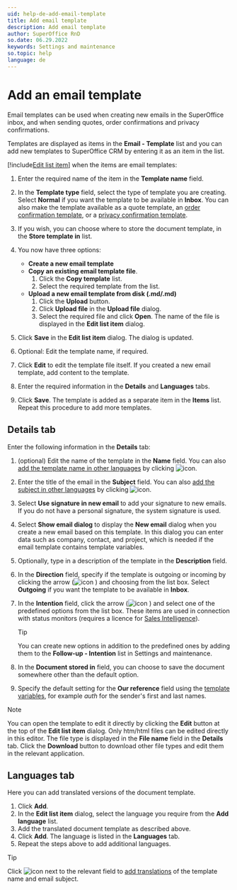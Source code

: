 ```yaml
---
uid: help-de-add-email-template
title: Add email template
description: Add email template
author: SuperOffice RnD
so.date: 06.29.2022
keywords: Settings and maintenance
so.topic: help
language: de
---
```


# Add an email template

Email templates can be used when creating new emails in the SuperOffice inbox, and when sending quotes, order confirmations and privacy confirmations.

Templates are displayed as items in the **Email - Template** list and you can add new templates to SuperOffice CRM by entering it as an item in the list.

[!include[Edit list item](includes/edit-list-item.md)] when the items are email templates:

1. Enter the required name of the item in the **Template name** field.

2. In the **Template type** field, select the type of template you are creating. Select **Normal** if you want the template to be available in **Inbox**. You can also make the template available as a quote template, an [order confirmation template][3], or a [privacy confirmation template][4].

3. If you wish, you can choose where to store the document template, in the **Store template in** list.

4. You now have three options:

    * **Create a new email template**
    * **Copy an existing email template file**.
        1. Click the **Copy template** list.
        2. Select the required template from the list.
    * **Upload a new email template from disk (.md/.md)**
        1. Click the **Upload** button.
        2. Click **Upload file** in the **Upload file** dialog.
        3. Select the required file and click **Open**. The name of the file is displayed in the **Edit list item** dialog.

5. Click **Save** in the **Edit list item** dialog. The dialog is updated.

6. Optional: Edit the template name, if required.

7. Click **Edit** to edit the template file itself. If you created a new email template, add content to the template.

8. Enter the required information in the **Details** and **Languages** tabs.

9. Click **Save**. The template is added as a separate item in the **Items** list. Repeat this procedure to add more templates.

## Details tab

Enter the following information in the **Details** tab:

1. (optional) Edit the name of the template in the **Name** field. You can also [add the template name in other languages][1] by clicking ![icon][img1].

2. Enter the title of the email in the **Subject** field. You can also [add the subject in other languages][1] by clicking ![icon][img1].

3. Select **Use signature in new email** to add your signature to new emails. If you do not have a personal signature, the system signature is used.

4. Select **Show email dialog** to display the **New email** dialog when you create a new email based on this template. In this dialog you can enter data such as company, contact, and project, which is needed if the email template contains template variables.

5. Optionally, type in a description of the template in the **Description** field.

6. In the **Direction** field, specify if the template is outgoing or incoming by clicking the arrow (![icon][img2] ) and choosing from the list box. Select **Outgoing** if you want the template to be available in **Inbox**.

7. In the **Intention** field, click the arrow (![icon][img2] ) and select one of the predefined options from the list box. These items are used in connection with status monitors (requires a licence for [Sales Intelligence][5]).

    > [!TIP]
    > You can create new options in addition to the predefined ones by adding them to the **Follow-up - Intention** list in Settings and maintenance.

8. In the **Document stored in** field, you can choose to save the document somewhere other than the default option.

9. Specify the default setting for the **Our reference** field using the [template variables][2], for example *auth* for the sender's first and last names.

> [!NOTE]
> You can open the template to edit it directly by clicking the **Edit** button at the top of the **Edit list item** dialog. Only htm/html files can be edited directly in this editor. The file type is displayed in the **File name** field in the **Details** tab. Click the **Download** button to download other file types and edit them in the relevant application.

## Languages tab

Here you can add translated versions of the document template.

1. Click **Add**.
2. In the **Edit list item** dialog, select the language you require from the **Add language** list.
3. Add the translated document template as described above.
4. Click **Add**. The language is listed in the **Languages** tab.
5. Repeat the steps above to add additional languages.

> [!TIP]
> Click ![icon][img1] next to the relevant field to [add translations][1] of the template name and email subject.

<!-- Referenced links -->
[1]: ../../../globalization-and-localization/learn/translate-fields.md
[2]: ../../../document/learn/template-variables.md
[3]: sale-type.md
[4]: privacy-source-add.md
[5]: ../../../sale/saint/learn/index.md

<!-- Referenced images -->
[img1]: ../../../../../common/icons/az.png
[img2]: ../../../../media/icons/arrow-down.png

